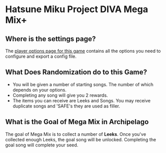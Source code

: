 # Hatsune Miku Project DIVA Mega Mix+

## Where is the settings page?
The [player options page for this game](../player-options) contains all the options you need to configure and export a config file.

## What Does Randomization do to this Game?
- You will be given a number of starting songs. The number of which depends on your options.
- Completing any song will give you 2 rewards.
- The items you can receive are Leeks and Songs. You may receive duplicate songs and 'SAFE's they are used as filler.

## What is the Goal of Mega Mix in Archipelago

The goal of Mega Mix is to collect a number of **Leeks**. Once you've collected enough Leeks, the goal song will be unlocked. Completing the goal song will complete your seed.